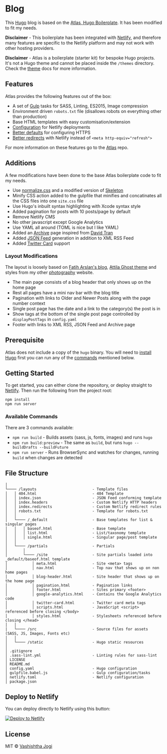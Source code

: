 # Blog

This [Hugo](https://gohugo.io/) blog is based on the [Atlas, Hugo Boilerplate](https://github.com/indigotree/atlas). It has been modified to fit my needs.

**Disclaimer** - This boilerplate has been integrated with [Netlify](https://www.netlify.com/), and therefore many features are specific to the Netlify platform and may not work with other hosting providers.

**Disclaimer** - Atlas is a boilerplate (starter kit) for bespoke Hugo projects. It's not a Hugo theme and cannot be placed inside the `/themes` directory. Check the [theme](#themes) docs for more information.

## Features

Atlas provides the following features out of the box:

* A set of [Gulp](/gulpfile.babel.js) tasks for SASS, Linting, ES2015, Image compression
* Environment driven `robots.txt` file (disallows robots on everything other than production)
* Base HTML templates with easy customisation/extension
* [Configuration](/netlify.toml) for Netlify deployments
* [Better defaults](#security-headers) for configuring HTTPS
* [Better redirects](#redirects) with Netlify instead of `<meta http-equiv="refresh">`

For more information on these features go to the [Atlas](https://github.com/indigotree/atlas) repo.

## Additions

A few modifications have been done to the base Atlas boilerplate code to fit my needs.

* Use [normalize.css](https://github.com/necolas/normalize.css) and a modified version of [Skeleton](https://github.com/dhg/Skeleton/)
* Minify CSS action added to the gulpfile that minifies and concatinates all the CSS files into one `site.css` file
* Use Hugo's inbuilt syntax highlighting with Xcode syntax style
* Added pagination for posts with 10 posts/page by default
* Remove Netlify CMS
* No other javascript except Google Analytics
* Use YAML all around (TOML is nice but I like YAML)
* Added an [Archive](https://jogi.blog/archive/) page inspired from [David Tran](https://davidtranscend.com/blog/how-to-create-an-archives-page-with-hugo/)
* Added [JSON Feed](https://jsonfeed.org) generation in addition to XML RSS Feed
* Added [Twitter Card](https://developer.twitter.com/en/docs/tweets/optimize-with-cards/guides/getting-started) support

### Layout Modifications

The layout is loosely based on [Fatih Arslan's blog](https://arslan.io), [Attila Ghost theme](https://github.com/zutrinken/attila) and styles from my other [photography](https://jogi.photos) website.

* The main page consists of a blog header that only shows up on the home page
* Rest all pages have a mini nav bar with the blog title
* Pagination with links to Older and Newer Posts along with the page number context
* Single post page has the date and a link to the category(s) the post is in
* Show tags at the bottom of the single post page controlled by `displayPostTags` in `config.yaml`
* Footer with links to XML RSS, JSON Feed and Archive page

## Prerequisite

Atlas does not include a copy of the `hugo` binary. You will need to [install Hugo](https://gohugo.io/getting-started/installing/) first you can run any of the [commands](#available-commands) mentioned below.

## Getting Started

To get started, you can either clone the repository, or deploy straight to [Netlify](#deploy-to-netlify). Then run the following from the project root:

```
npm install
npm run server
```

### Available Commands

There are 3 commands available:

* `npm run build` - Builds assets (sass, js, fonts, images) and runs `hugo`
* `npm run build:preview` - The same as `build`, but runs `hugo --buildDrafts --buildFuture`
* `npm run server` - Runs BrowserSync and watches for changes, running `build` when changes are detected


## File Structure

```
│
└──── /layouts                         - Template files
│   │ 404.html                         - 404 Template
│   │ index.json                       - JSON Feed conforming template
│   │ index.headers                    - Custom Netlify HTTP headers
│   │ index.redirects                  - Custom Netlify redirect rules
│   │ robots.txt                       - Template for robots.txt
│   │
│   └──── /_default                    - Base templates for list & singular pages
│   │   │ baseof.html                  - Base template
│   │   │ list.html                    - List/taxonomy template
│   │   │ single.html                  - Singular page/post template
│   │
│   └──── /partials                    - Partials
│       │
│       └──── /site                    - Site partials loaded into _default/baseof.html template
│           │ meta.html                - Site <meta> tags
│           │ nav.html                 - Top nav that shows up on non home pages
│           │ blog-header.html         - Site header that shows up on the home page
│           │ pagination.html          - Pagination links
│           │ footer.html              - Sites primary <footer>
│           │ google-analytics.html    - Contains the Google Analytics code
│           │ twitter-card.html        - Twitter card meta tags
│           │ scripts.html             - JavaScript <script> referenced before closing </body>
│           │ styles.html              - Stylesheets referenced before closing </head>
│   │
|   └──── /src                         - Source files for assets (SASS, JS, Images, Fonts etc)
│   │
│   └──── /static                      - Hugo static resources
│
│ .gitignore
│ .sass-lint.yml                       - Linting rules for sass-lint
│ LICENSE
│ README.md
│ config.yaml                          - Hugo configuration
│ gulpfile.babel.js                    - Gulp configuration/tasks
│ netlify.toml                         - Netlify configuration
│ package.json
```

## Deploy to Netlify

You can deploy directly to Netlify using this button:

[![Deploy to Netlify](https://www.netlify.com/img/deploy/button.svg)](https://app.netlify.com/start/deploy?repository=https://github.com/jvashishtha/jogi.blog)

## License

MIT © [Vashishtha Jogi](https://jogi.blog)
